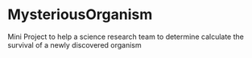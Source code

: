 # MysteriousOrganism
Mini Project to help a science research team to determine calculate the survival of a newly discovered organism
